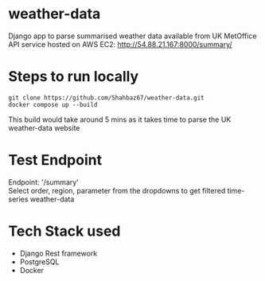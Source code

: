 
# weather-data
Django app to parse summarised weather data available from UK MetOffice \
API service hosted on AWS EC2: http://54.88.21.167:8000/summary/

# Steps to run locally
```
git clone https://github.com/Shahbaz67/weather-data.git
docker compose up --build
```
This build would take around 5 mins as it takes time to parse the UK weather-data website

# Test Endpoint
Endpoint: '/summary'\
Select order, region, parameter from the dropdowns to get filtered time-series weather-data

# Tech Stack used
- Django Rest framework
- PostgreSQL
- Docker

